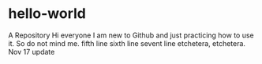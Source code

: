 # hello-world
A Repository
Hi everyone I am new to Github and just practicing how to use it.
So do not mind me.
fifth line
sixth line
sevent line
etchetera, etchetera.
Nov 17 update
